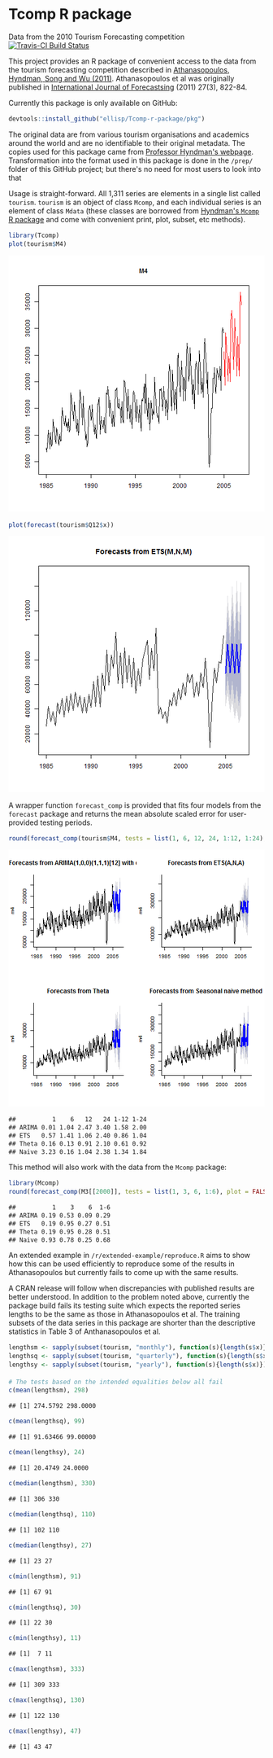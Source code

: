 # Tcomp R package
Data from the 2010 Tourism Forecasting competition
[![Travis-CI Build Status](https://travis-ci.org/ellisp/Tcomp-r-package.svg?branch=master)](https://travis-ci.org/ellisp/Tcomp-r-package)

This project provides an R package of convenient access to the data from the tourism forecasting competition described in [Athanasopoulos, Hyndman, Song and Wu (2011)](http://robjhyndman.com/papers/the-tourism-forecasting-competition/). Athanasopoulos et al was originally published in [International Journal of Forecastsing](http://www.forecasters.org/ijf) (2011) 27(3), 822-84.

Currently this package is only available on GitHub:


```r
devtools::install_github("ellisp/Tcomp-r-package/pkg")
```

The original data are from various tourism organisations and academics around the world and are no identifiable to their original metadata.  The copies used for this package came from [Professor Hyndman's webpage](http://robjhyndman.com/papers/the-tourism-forecasting-competition/).  Transformation into the format used in this package is done in the `/prep/` folder of this GitHub project; but there's no need for most users to look into that

Usage is straight-forward.  All 1,311 series are elements in a single list called `tourism`.  `tourism` is an object of class `Mcomp`, and each individual series is an element of class `Mdata` (these classes are borrowed from [Hyndman's `Mcomp` R package](https://cran.r-project.org/package=Mcomp) and come with convenient print, plot, subset, etc methods).


```r
library(Tcomp)
plot(tourism$M4)
```

![plot of chunk unnamed-chunk-2](figure/unnamed-chunk-2-1.png)

```r
plot(forecast(tourism$Q12$x))
```

![plot of chunk unnamed-chunk-2](figure/unnamed-chunk-2-2.png)

A wrapper function `forecast_comp` is provided that fits four models from the `forecast` package and returns the mean absolute scaled error for user-provided testing periods.

```r
round(forecast_comp(tourism$M4, tests = list(1, 6, 12, 24, 1:12, 1:24), plot = TRUE), 2)
```

![plot of chunk unnamed-chunk-3](figure/unnamed-chunk-3-1.png)

```
##          1    6   12   24 1-12 1-24
## ARIMA 0.01 1.04 2.47 3.40 1.58 2.00
## ETS   0.57 1.41 1.06 2.40 0.86 1.04
## Theta 0.16 0.13 0.91 2.10 0.61 0.92
## Naive 3.23 0.16 1.04 2.38 1.34 1.84
```

This method will also work with the data from the `Mcomp` package:


```r
library(Mcomp)
round(forecast_comp(M3[[2000]], tests = list(1, 3, 6, 1:6), plot = FALSE), 2)
```

```
##          1    3    6  1-6
## ARIMA 0.19 0.53 0.09 0.29
## ETS   0.19 0.95 0.27 0.51
## Theta 0.19 0.95 0.28 0.51
## Naive 0.93 0.78 0.25 0.68
```

An extended example in `/r/extended-example/reproduce.R` aims to show how this can be used efficiently to reproduce some of the results in Athanasopoulos but currently fails to come up with the same results.

A CRAN release will follow when discrepancies with published results are better understood.  In addition to the problem noted above, currently the package build fails its testing suite which expects the reported series lengths to be the same as those in Athanasopoulos et al.  The training subsets of the data series in this package are shorter than the descriptive statistics in Table 3 of Anthanasopoulos et al.


```r
lengthsm <- sapply(subset(tourism, "monthly"), function(s){length(s$x)})
lengthsq <- sapply(subset(tourism, "quarterly"), function(s){length(s$x)})
lengthsy <- sapply(subset(tourism, "yearly"), function(s){length(s$x)})

# The tests based on the intended equalities below all fail
c(mean(lengthsm), 298)
```

```
## [1] 274.5792 298.0000
```

```r
c(mean(lengthsq), 99)
```

```
## [1] 91.63466 99.00000
```

```r
c(mean(lengthsy), 24)
```

```
## [1] 20.4749 24.0000
```

```r
c(median(lengthsm), 330)
```

```
## [1] 306 330
```

```r
c(median(lengthsq), 110)
```

```
## [1] 102 110
```

```r
c(median(lengthsy), 27)
```

```
## [1] 23 27
```

```r
c(min(lengthsm), 91)
```

```
## [1] 67 91
```

```r
c(min(lengthsq), 30)
```

```
## [1] 22 30
```

```r
c(min(lengthsy), 11)
```

```
## [1]  7 11
```

```r
c(max(lengthsm), 333)
```

```
## [1] 309 333
```

```r
c(max(lengthsq), 130)
```

```
## [1] 122 130
```

```r
c(max(lengthsy), 47)
```

```
## [1] 43 47
```

